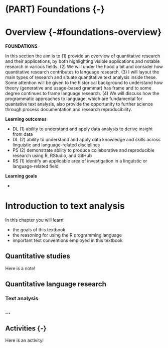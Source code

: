 # (PART) Foundations {-}

# Overview {-#foundations-overview}

**FOUNDATIONS**

In this section the aim is to (1) provide an overview of quantitative research and their applications, by both highlighting visible applications and notable research in various fields. (2) We will under the hood a bit and consider how quantitative research contributes to language research. (3) I will layout the main types of research and situate quantitative text analysis inside these. Some attention will be given to the historical background to understand how theory (generative and usage-based grammar) has frame and to some degree continues to frame language research. (4) We will discuss how the programmatic approaches to language, which are fundamental for quantative text analysis, also provide the opportunity to further science through process documentation and research reproducibility. 

**Learning outcomes**

- DL (1) ability to understand and apply data analysis to derive insight from data
- DL (2) ability to understand and apply data knowledge and skills across linguistic and language-related disciplines
- PS (2) demonstrate ability to produce collaborative and reproducible research using R, RStudio, and GitHub
- RS (1) identify an applicable area of investigation in a linguistic or language-related field

**Learning goals**

- 

# Introduction to text analysis

<div class="rmdkey">
<p>In this chapter you will learn:</p>
<ul>
<li>the goals of this textbook</li>
<li>the reasoning for using the R programming language</li>
<li>important text conventions employed in this textbook</li>
</ul>
</div>

## Quantitative studies

<div class="rmdnote">
<p>Here is a note!</p>
</div>

## Quantitative language research

### Text analysis

### ...

## Activities {-}

<div class="rmdactivity">
<p>Here is an activity!</p>
</div>
